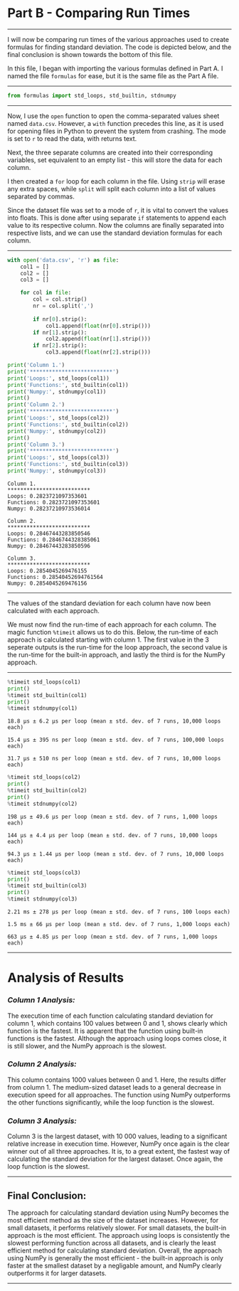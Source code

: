 # **Part B - Comparing Run Times**

***

I will now be comparing run times of the various approaches used to create formulas for finding standard deviation.
The code is depicted below, and the final conclusion is shown towards the bottom of this file.

In this file, I began with importing the various formulas defined in Part A. 
I named the file `formulas` for ease, but it is the same file as the Part A file. 
***


```python
from formulas import std_loops, std_builtin, stdnumpy
```

***
Now, I use the `open` function to open the comma-separated values sheet named `data.csv`. However, a `with` function precedes this line,
as it is used for opening files in Python to prevent the system from crashing. The mode is set to `r` to read the data, with returns text.

Next, the three separate columns are created into their corresponding variables, set equivalent to an empty list - this will store the data 
for each column.

I then created a `for` loop for each column in the file. Using `strip` will erase any extra spaces, while `split` will split each column into a list of values separated by commas.

Since the dataset file was set to a mode of `r`, it is vital to convert the values into floats. This is done after using separate `if` statements to append each value to its respective column. Now the columns are finally separated into respective lists, and we can use the standard deviation formulas for each column.
***


```python
with open('data.csv', 'r') as file:
    col1 = []
    col2 = []
    col3 = []

    for col in file:
        col = col.strip()
        nr = col.split(',')
        
        if nr[0].strip():
            col1.append(float(nr[0].strip()))
        if nr[1].strip():
            col2.append(float(nr[1].strip()))
        if nr[2].strip():
            col3.append(float(nr[2].strip()))
```


```python
print('Column 1.')
print('**************************')
print('Loops:', std_loops(col1))
print('Functions:', std_builtin(col1))
print('Numpy:', stdnumpy(col1))
print()
print('Column 2.')
print('**************************')
print('Loops:', std_loops(col2))
print('Functions:', std_builtin(col2))
print('Numpy:', stdnumpy(col2))
print()
print('Column 3.')
print('**************************')
print('Loops:', std_loops(col3))
print('Functions:', std_builtin(col3))
print('Numpy:', stdnumpy(col3))
```

    Column 1.
    **************************
    Loops: 0.2823721097353601
    Functions: 0.2823721097353601
    Numpy: 0.28237210973536014
    
    Column 2.
    **************************
    Loops: 0.28467443283850546
    Functions: 0.2846744328385061
    Numpy: 0.28467443283850596
    
    Column 3.
    **************************
    Loops: 0.2854045269476155
    Functions: 0.28540452694761564
    Numpy: 0.2854045269476156


***

The values of the standard deviation for each column have now been calculated with each approach. 

We must now find the run-time of each approach for each column. The magic function `%timeit` allows us to do this. Below, the run-time of each approach is calculated starting with column 1. The first value in the 3 seperate outputs is the run-time for the loop approach, the second value is the run-time for the built-in approach, and lastly the third is for the NumPy approach. 

***


```python
%timeit std_loops(col1)
print()
%timeit std_builtin(col1)
print()
%timeit stdnumpy(col1)
```

    18.8 μs ± 6.2 μs per loop (mean ± std. dev. of 7 runs, 10,000 loops each)
    
    15.4 μs ± 395 ns per loop (mean ± std. dev. of 7 runs, 100,000 loops each)
    
    31.7 μs ± 510 ns per loop (mean ± std. dev. of 7 runs, 10,000 loops each)



```python
%timeit std_loops(col2)
print()
%timeit std_builtin(col2)
print()
%timeit stdnumpy(col2)
```

    198 μs ± 49.6 μs per loop (mean ± std. dev. of 7 runs, 1,000 loops each)
    
    144 μs ± 4.4 μs per loop (mean ± std. dev. of 7 runs, 10,000 loops each)
    
    94.3 μs ± 1.44 μs per loop (mean ± std. dev. of 7 runs, 10,000 loops each)



```python
%timeit std_loops(col3)
print()
%timeit std_builtin(col3)
print()
%timeit stdnumpy(col3)
```

    2.21 ms ± 278 μs per loop (mean ± std. dev. of 7 runs, 100 loops each)
    
    1.5 ms ± 66 μs per loop (mean ± std. dev. of 7 runs, 1,000 loops each)
    
    663 μs ± 4.85 μs per loop (mean ± std. dev. of 7 runs, 1,000 loops each)


***

# Analysis of Results

### *Column 1 Analysis:*

The execution time of each function calculating standard deviation for column 1, which contains 100 values between 0 and 1, 
shows clearly which function is the fastest. It is apparent that the function using built-in functions is
the fastest. Although the approach using loops comes close, it is still slower, and the NumPy approach is the slowest.

### *Column 2 Analysis:*

This column contains 1000 values between 0 and 1. Here, the results differ from column 1. The medium-sized dataset leads to 
a general decrease in execution speed for all approaches. The function using NumPy outperforms the other functions significantly,
while the loop function is the slowest. 

### *Column 3 Analysis:*

Column 3 is the largest dataset, with 10 000 values, leading to a significant relative increase in execution time. However, 
NumPy once again is the clear winner out of all three approaches. It is, to a great extent, the fastest way of calculating
the standard deviation for the largest dataset. Once again, the loop function is the slowest.

 ***

## **Final Conclusion:**

The approach for calculating standard deviation using NumPy becomes the most efficient method as the size of the dataset increases.
However, for small datasets, it performs relatively slower. For small datasets, the built-in approach is the most efficient. The approach
using loops is consistently the slowest performing function across all datasets, and is clearly the least efficient method for
calculating standard deviation.
Overall, the approach using NumPy is generally the most efficient - the built-in approach is only faster at the smallest dataset by a negligable amount, and NumPy clearly outperforms it for larger datasets. 

***


```python

```
